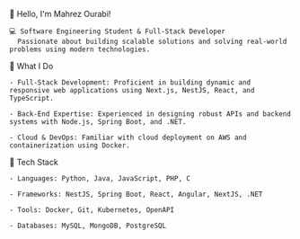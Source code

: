 👋 Hello, I'm Mahrez Ourabi!

    💻 Software Engineering Student & Full-Stack Developer
      Passionate about building scalable solutions and solving real-world problems using modern technologies.

🚀 What I Do

    - Full-Stack Development: Proficient in building dynamic and responsive web applications using Next.js, NestJS, React, and TypeScript.

    - Back-End Expertise: Experienced in designing robust APIs and backend systems with Node.js, Spring Boot, and .NET.

    - Cloud & DevOps: Familiar with cloud deployment on AWS and containerization using Docker.

🔧 Tech Stack

    - Languages: Python, Java, JavaScript, PHP, C

    - Frameworks: NestJS, Spring Boot, React, Angular, NextJS, .NET

    - Tools: Docker, Git, Kubernetes, OpenAPI

    - Databases: MySQL, MongoDB, PostgreSQL
<!---
Mahrez-Ourabi/Mahrez-Ourabi is a ✨ special ✨ repository because its `README.md` (this file) appears on your GitHub profile.
You can click the Preview link to take a look at your changes.
--->
